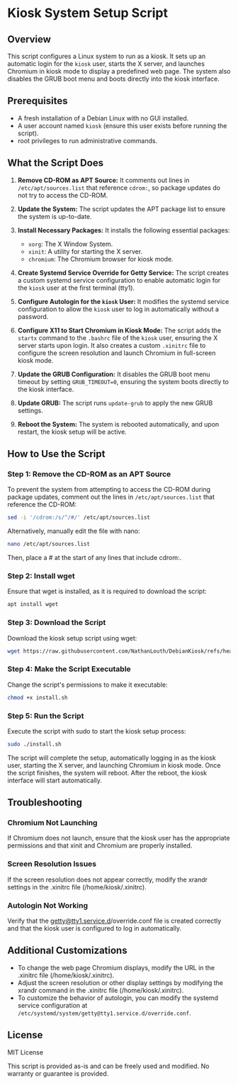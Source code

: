 # Kiosk System Setup Script

## Overview
This script configures a Linux system to run as a kiosk. It sets up an automatic login for the `kiosk` user, starts the X server, and launches Chromium in kiosk mode to display a predefined web page. The system also disables the GRUB boot menu and boots directly into the kiosk interface.

## Prerequisites
- A fresh installation of a Debian Linux with no GUI installed.
- A user account named `kiosk` (ensure this user exists before running the script).
- root privileges to run administrative commands.

## What the Script Does
1. **Remove CD-ROM as APT Source:**
   It comments out lines in `/etc/apt/sources.list` that reference `cdrom:`, so package updates do not try to access the CD-ROM.

2. **Update the System:**
   The script updates the APT package list to ensure the system is up-to-date.

3. **Install Necessary Packages:**
   It installs the following essential packages:
   - `xorg`: The X Window System.
   - `xinit`: A utility for starting the X server.
   - `chromium`: The Chromium browser for kiosk mode.

4. **Create Systemd Service Override for Getty Service:**
   The script creates a custom systemd service configuration to enable automatic login for the `kiosk` user at the first terminal (tty1).

5. **Configure Autologin for the `kiosk` User:**
   It modifies the systemd service configuration to allow the `kiosk` user to log in automatically without a password.

6. **Configure X11 to Start Chromium in Kiosk Mode:**
   The script adds the `startx` command to the `.bashrc` file of the `kiosk` user, ensuring the X server starts upon login. It also creates a custom `.xinitrc` file to configure the screen resolution and launch Chromium in full-screen kiosk mode.

7. **Update the GRUB Configuration:**
   It disables the GRUB boot menu timeout by setting `GRUB_TIMEOUT=0`, ensuring the system boots directly to the kiosk interface.

8. **Update GRUB:**
   The script runs `update-grub` to apply the new GRUB settings.

9. **Reboot the System:**
   The system is rebooted automatically, and upon restart, the kiosk setup will be active.

## How to Use the Script

### Step 1: Remove the CD-ROM as an APT Source
To prevent the system from attempting to access the CD-ROM during package updates, comment out the lines in `/etc/apt/sources.list` that reference the CD-ROM:

```bash
sed -i '/cdrom:/s/^/#/' /etc/apt/sources.list
```

Alternatively, manually edit the file with nano:

```bash
nano /etc/apt/sources.list
```

Then, place a # at the start of any lines that include cdrom:.

### Step 2: Install wget

Ensure that wget is installed, as it is required to download the script:

```bash
apt install wget
```

### Step 3: Download the Script

Download the kiosk setup script using wget:

```bash
wget https://raw.githubusercontent.com/NathanLouth/DebianKiosk/refs/heads/main/install.sh
```

### Step 4: Make the Script Executable

Change the script's permissions to make it executable:

```bash
chmod +x install.sh
```

### Step 5: Run the Script

Execute the script with sudo to start the kiosk setup process:

```bash
sudo ./install.sh
```

The script will complete the setup, automatically logging in as the kiosk user, starting the X server, and launching Chromium in kiosk mode. Once the script finishes, the system will reboot. After the reboot, the kiosk interface will start automatically.

## Troubleshooting

### Chromium Not Launching
If Chromium does not launch, ensure that the kiosk user has the appropriate permissions and that xinit and Chromium are properly installed.

### Screen Resolution Issues
If the screen resolution does not appear correctly, modify the xrandr settings in the .xinitrc file (/home/kiosk/.xinitrc).

### Autologin Not Working
Verify that the getty@tty1.service.d/override.conf file is created correctly and that the kiosk user is configured to log in automatically.

## Additional Customizations

* To change the web page Chromium displays, modify the URL in the .xinitrc file (/home/kiosk/.xinitrc).
* Adjust the screen resolution or other display settings by modifying the xrandr command in the .xinitrc file (/home/kiosk/.xinitrc).
* To customize the behavior of autologin, you can modify the systemd service configuration at `/etc/systemd/system/getty@tty1.service.d/override.conf`.

## License
MIT License

This script is provided as-is and can be freely used and modified. No warranty or guarantee is provided.
